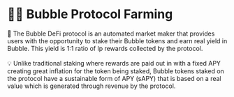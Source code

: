 # 👨🌾 Bubble Protocol Farming

:robot: The Bubble DeFi protocol is an automated market maker that provides users with the opportunity to stake their Bubble tokens and earn real yield in Bubble. This yield is 1:1 ratio of lp rewards collected by the protocol. \
\
:bulb: Unlike traditional staking where rewards are paid out in with a fixed APY creating great inflation for the token being staked, Bubble tokens staked on the protocol have a sustainable form of APY (sAPY) that is based on a real value which is generated through revenue by the protocol.
